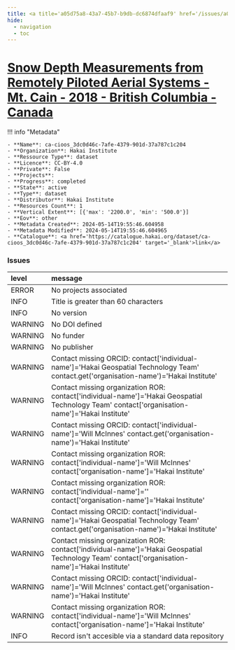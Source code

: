 ```yaml
---
title: <a title='a05d75a8-43a7-45b7-b9db-dc6874dfaaf9' href='/issues/a05d75a8-43a7-45b7-b9db-dc6874dfaaf9/' target='_blank'>Snow Depth Measurements from Remotely Piloted Aerial Systems - Mt. Cain - 2018 - British Columbia - Canada</a>
hide:
  - navigation
  - toc
---
```


# <a title='a05d75a8-43a7-45b7-b9db-dc6874dfaaf9' href='/issues/a05d75a8-43a7-45b7-b9db-dc6874dfaaf9/' target='_blank'>Snow Depth Measurements from Remotely Piloted Aerial Systems - Mt. Cain - 2018 - British Columbia - Canada</a>

<div id='map'></div>

!!! info "Metadata"
    
    - **Name**: ca-cioos_3dc0d46c-7afe-4379-901d-37a787c1c204 
    - **Organization**: Hakai Institute 
    - **Ressource Type**: dataset 
    - **Licence**: CC-BY-4.0 
    - **Private**: False 
    - **Projects**:  
    - **Progress**: completed 
    - **State**: active 
    - **Type**: dataset 
    - **Distributor**: Hakai Institute 
    - **Resources Count**: 1 
    - **Vertical Extent**: [{'max': '2200.0', 'min': '500.0'}] 
    - **Eov**: other 
    - **Metadata Created**: 2024-05-14T19:55:46.604958 
    - **Metadata Modified**: 2024-05-14T19:55:46.604965 
    - **Catalogue**: <a href='https://catalogue.hakai.org/dataset/ca-cioos_3dc0d46c-7afe-4379-901d-37a787c1c204' target='_blank'>link</a> 

### Issues

| level   | message                                                                                                                                         |
|:--------|:------------------------------------------------------------------------------------------------------------------------------------------------|
| ERROR   | No projects associated                                                                                                                          |
| INFO    | Title is greater than 60 characters                                                                                                             |
| INFO    | No version                                                                                                                                      |
| WARNING | No DOI defined                                                                                                                                  |
| WARNING | No funder                                                                                                                                       |
| WARNING | No publisher                                                                                                                                    |
| WARNING | Contact missing ORCID: contact['individual-name']='Hakai Geospatial Technology Team' contact.get('organisation-name')='Hakai Institute'         |
| WARNING | Contact missing organization ROR:  contact['individual-name']='Hakai Geospatial Technology Team' contact['organisation-name']='Hakai Institute' |
| WARNING | Contact missing ORCID: contact['individual-name']='Will McInnes' contact.get('organisation-name')='Hakai Institute'                             |
| WARNING | Contact missing organization ROR:  contact['individual-name']='Will McInnes' contact['organisation-name']='Hakai Institute'                     |
| WARNING | Contact missing organization ROR:  contact['individual-name']='' contact['organisation-name']='Hakai Institute'                                 |
| WARNING | Contact missing ORCID: contact['individual-name']='Hakai Geospatial Technology Team' contact.get('organisation-name')='Hakai Institute'         |
| WARNING | Contact missing organization ROR:  contact['individual-name']='Hakai Geospatial Technology Team' contact['organisation-name']='Hakai Institute' |
| WARNING | Contact missing ORCID: contact['individual-name']='Will McInnes' contact.get('organisation-name')='Hakai Institute'                             |
| WARNING | Contact missing organization ROR:  contact['individual-name']='Will McInnes' contact['organisation-name']='Hakai Institute'                     |
| INFO    | Record isn't accesible via a standard data repository                                                                                           |

<script>
   document.addEventListener("DOMContentLoaded", function() {
    var map = L.map('map').setView([51.505, -125.09], 5);
    L.tileLayer('https://tile.openstreetmap.org/{z}/{x}/{y}.png', {
        maxZoom: 19,
        attribution: '&copy; <a href="http://www.openstreetmap.org/copyright">OpenStreetMap</a>'
    }).addTo(map);
    var geojsonFeature = {
        "type": "Feature",
        "properties": {
            "name" : "<a title='a05d75a8-43a7-45b7-b9db-dc6874dfaaf9' href='/issues/a05d75a8-43a7-45b7-b9db-dc6874dfaaf9/' target='_blank'>Snow Depth Measurements from Remotely Piloted Aerial Systems - Mt. Cain - 2018 - British Columbia - Canada</a>"
        },
        "geometry": {'type': 'Polygon', 'coordinates': [[[-126.45157077, 50.17895647], [-126.25015464, 50.17895647], [-126.25015464, 50.29841121], [-126.45157077, 50.29841121], [-126.45157077, 50.17895647]]]}
    }
    L.geoJSON(geojsonFeature).addTo(map);
   })
</script>